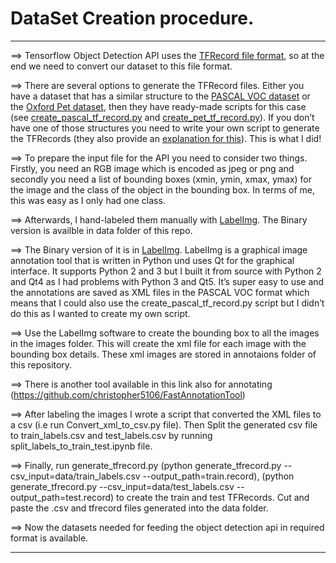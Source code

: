 # DataSet Creation procedure.
-----------------------------

==> Tensorflow Object Detection API uses the [TFRecord file format](https://www.tensorflow.org/api_guides/python/python_io#tfrecords_format_details), so at the end we need to convert our dataset to this file format.

==> There are several options to generate the TFRecord files. Either you have a dataset that has a similar structure to the [PASCAL VOC dataset](http://host.robots.ox.ac.uk/pascal/VOC/) or the [Oxford Pet dataset](http://www.robots.ox.ac.uk/~vgg/data/pets/), then they have ready-made scripts for this case (see [create_pascal_tf_record.py](https://github.com/tensorflow/models/blob/master/research/object_detection/dataset_tools/create_pascal_tf_record.py) and [create_pet_tf_record.py](https://github.com/tensorflow/models/blob/master/research/object_detection/dataset_tools/create_pet_tf_record.py)). If you don’t have one of those structures you need to write your own script to generate the TFRecords (they also provide an [explanation for this](https://github.com/tensorflow/models/blob/master/research/object_detection/g3doc/using_your_own_dataset.md)). This is what I did!

==> To prepare the input file for the API you need to consider two things. Firstly, you need an RGB image which is encoded as jpeg or png and secondly you need a list of bounding boxes (xmin, ymin, xmax, ymax) for the image and the class of the object in the bounding box. In terms of me, this was easy as I only had one class.

==> Afterwards, I hand-labeled them manually with [LabelImg](https://github.com/tzutalin/labelImg). The Binary version is availble in data folder of this repo.

==> The Binary version of it is in [LabelImg](https://tzutalin.github.io/labelImg/). LabelImg is a graphical image annotation tool that is written in Python und uses Qt for the graphical interface. It supports Python 2 and 3 but I built it from source with Python 2 and Qt4 as I had problems with Python 3 and Qt5. It’s super easy to use and the annotations are saved as XML files in the PASCAL VOC format which means that I could also use the create_pascal_tf_record.py script but I didn’t do this as I wanted to create my own script.

==> Use the LabelImg software to create the bounding box to all the images in the images folder. This will create the xml file for each image with the bounding box details. These xml images are stored in annotaions folder of this repository.

==> There is another tool available in this link also for annotating (https://github.com/christopher5106/FastAnnotationTool)

==> After labeling the images I wrote a script that converted the XML files to a csv (i.e run Convert_xml_to_csv.py file). Then Split the generated csv file to train_labels.csv and test_labels.csv by running split_labels_to_train_test.ipynb file.

 
==> Finally, run generate_tfrecord.py (python generate_tfrecord.py --csv_input=data/train_labels.csv  --output_path=train.record), (python generate_tfrecord.py --csv_input=data/test_labels.csv  --output_path=test.record)  to create the train and test TFRecords. Cut and paste the .csv and tfrecord files generated into the data folder.

==> Now the datasets needed for feeding the object detection api in required format is available.  

----------------------------------------------------------------------------------------------------------------------------------------------------------------------

